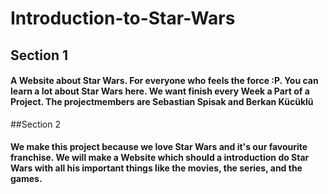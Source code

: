 # Introduction-to-Star-Wars
## Section 1
#### A Website about Star Wars. For everyone who feels the force :P. You can learn a lot about Star Wars here. We want finish every Week a Part of a Project. The projectmembers are Sebastian Spisak and Berkan Kücüklü

##Section 2
#### We make this project because we love Star Wars and it's our favourite franchise. We will make a Website which should a introduction do Star Wars with all his important things like the movies, the series, and the games.
